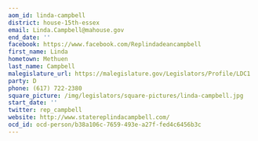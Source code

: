 ```yaml
---
aom_id: linda-campbell
district: house-15th-essex
email: Linda.Campbell@mahouse.gov
end_date: ''
facebook: https://www.facebook.com/Replindadeancampbell
first_name: Linda
hometown: Methuen
last_name: Campbell
malegislature_url: https://malegislature.gov/Legislators/Profile/LDC1
party: D
phone: (617) 722-2380
square_picture: /img/legislators/square-pictures/linda-campbell.jpg
start_date: ''
twitter: rep_campbell
website: http://www.statereplindacampbell.com/
ocd_id: ocd-person/b38a106c-7659-493e-a27f-fed4c6456b3c
---
```

